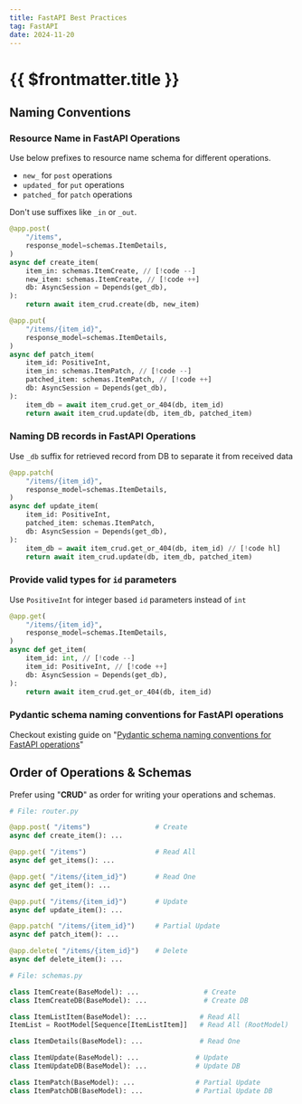 ```yaml
---
title: FastAPI Best Practices
tag: FastAPI
date: 2024-11-20
---
```


# {{ $frontmatter.title }}

## Naming Conventions

### Resource Name in FastAPI Operations

Use below prefixes to resource name schema for different operations.

- `new_` for `post` operations
- `updated_` for `put` operations
- `patched_` for `patch` operations

Don't use suffixes like `_in` or `_out`.

```py
@app.post(
    "/items",
    response_model=schemas.ItemDetails,
)
async def create_item(
    item_in: schemas.ItemCreate, // [!code --]
    new_item: schemas.ItemCreate, // [!code ++]
    db: AsyncSession = Depends(get_db),
):
    return await item_crud.create(db, new_item)

@app.put(
    "/items/{item_id}",
    response_model=schemas.ItemDetails,
)
async def patch_item(
    item_id: PositiveInt,
    item_in: schemas.ItemPatch, // [!code --]
    patched_item: schemas.ItemPatch, // [!code ++]
    db: AsyncSession = Depends(get_db),
):
    item_db = await item_crud.get_or_404(db, item_id)
    return await item_crud.update(db, item_db, patched_item)
```

### Naming DB records in FastAPI Operations

Use `_db` suffix for retrieved record from DB to separate it from received data

```py
@app.patch(
    "/items/{item_id}",
    response_model=schemas.ItemDetails,
)
async def update_item(
    item_id: PositiveInt,
    patched_item: schemas.ItemPatch,
    db: AsyncSession = Depends(get_db),
):
    item_db = await item_crud.get_or_404(db, item_id) // [!code hl]
    return await item_crud.update(db, item_db, patched_item)
```

### Provide valid types for `id` parameters

Use `PositiveInt` for integer based `id` parameters instead of `int`

```py
@app.get(
    "/items/{item_id}",
    response_model=schemas.ItemDetails,
)
async def get_item(
    item_id: int, // [!code --]
    item_id: PositiveInt, // [!code ++]
    db: AsyncSession = Depends(get_db),
):
    return await item_crud.get_or_404(db, item_id)
```

### Pydantic schema naming conventions for FastAPI operations

Checkout existing guide on "[Pydantic schema naming conventions for FastAPI operations](/blog/the-ultimate-guide-to-naming-conventions-for-pydantic-schemas-in-fastapi.md)"

## Order of Operations & Schemas

Prefer using "**CRUD**" as order for writing your operations and schemas.

```py
# File: router.py

@app.post( "/items")                # Create
async def create_item(): ...

@app.get( "/items")                 # Read All
async def get_items(): ...

@app.get( "/items/{item_id}")       # Read One
async def get_item(): ...

@app.put( "/items/{item_id}")       # Update
async def update_item(): ...

@app.patch( "/items/{item_id}")     # Partial Update
async def patch_item(): ...

@app.delete( "/items/{item_id}")    # Delete
async def delete_item(): ...
```

```py
# File: schemas.py

class ItemCreate(BaseModel): ...                # Create
class ItemCreateDB(BaseModel): ...              # Create DB

class ItemListItem(BaseModel): ...             # Read All
ItemList = RootModel[Sequence[ItemListItem]]   # Read All (RootModel)

class ItemDetails(BaseModel): ...              # Read One

class ItemUpdate(BaseModel): ...              # Update
class ItemUpdateDB(BaseModel): ...            # Update DB

class ItemPatch(BaseModel): ...               # Partial Update
class ItemPatchDB(BaseModel): ...             # Partial Update DB
```

